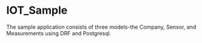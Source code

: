 # IOT_Sample
The sample application consists of three models-the Company, Sensor, and Measurements using DRF and Postgresql.
